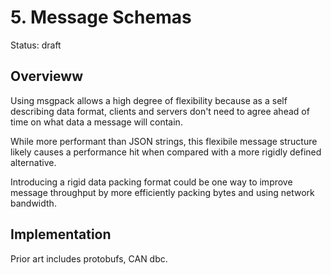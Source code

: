 # 5. Message Schemas

Status: draft

## Overvieww

Using msgpack allows a high degree of flexibility because as a self describing data format, clients and servers don't need to agree ahead of time on what data a message will contain.

While more performant than JSON strings, this flexibile message structure likely causes a performance hit when compared with a more rigidly defined alternative.

Introducing a rigid data packing format could be one way to improve message throughput by more efficiently packing bytes and using network bandwidth.

## Implementation

Prior art includes protobufs, CAN dbc.
